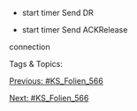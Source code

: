 + start timer
Send DR
+ start timer
Send ACKRelease
connection

   Tags & Topics:
   

[Previous: #KS_Folien_566](KS_Folien_566.md)

[Next: #KS_Folien_566](KS_Folien_566.md)